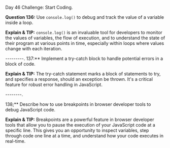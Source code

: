 Day 46 Challenge: Start Coding.

**Question 136:** Use `console.log()` to debug and track the value of a variable inside a loop.

**Explain & TIP:** `console.log()` is an invaluable tool for developers to monitor the values of variables, the flow of execution, and to understand the state of their program at various points in time, especially within loops where values change with each iteration.
 
 ---------.
 137:** Implement a try-catch block to handle potential errors in a block of code.

**Explain & TIP:** The try-catch statement marks a block of statements to try, and specifies a response, should an exception be thrown. It's a critical feature for robust error handling in JavaScript.

--------.

138;** Describe how to use breakpoints in browser developer tools to debug JavaScript code.

**Explain & TIP:** Breakpoints are a powerful feature in browser developer tools that allow you to pause the execution of your JavaScript code at a specific line. This gives you an opportunity to inspect variables, step through code one line at a time, and understand how your code executes in real-time.
